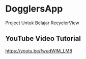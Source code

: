 # DogglersApp
Project Untuk Belajar RecyclerView

## YouTube Video Tutorial
https://youtu.be/fwudWlM_LM8
